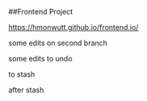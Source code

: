 ##Frontend Project

https://hmonwutt.github.io/frontend.io/


some edits on second branch

some edits to undo

to stash

after stash